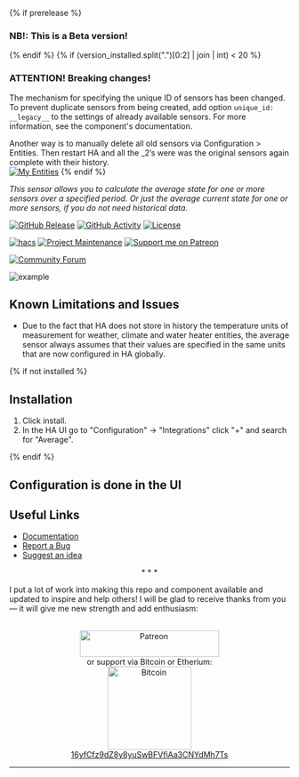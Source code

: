 {% if prerelease %}
### NB!: This is a Beta version!
{% endif %}
{% if (version_installed.split(".")[0:2] | join | int) < 20 %}
### ATTENTION! Breaking changes!

The mechanism for specifying the unique ID of sensors has been changed. To prevent duplicate sensors from being created, add option `unique_id: __legacy__` to the settings of already available sensors. For more information, see the component's documentation.

Another way is to manually delete all old sensors via Configuration > Entities. Then restart HA and all the _2’s were was the original sensors again complete with their history.\
[![My Entities](https://my.home-assistant.io/badges/entities.svg)](https://my.home-assistant.io/redirect/entities/)
{% endif %}

_This sensor allows you to calculate the average state for one or more sensors over a specified period. Or just the average current state for one or more sensors, if you do not need historical data._

[![GitHub Release][releases-shield]][releases]
[![GitHub Activity][commits-shield]][commits]
[![License][license-shield]][license]

[![hacs][hacs-shield]][hacs]
[![Project Maintenance][maintenance-shield]][user_profile]
[![Support me on Patreon][patreon-shield]][patreon]

[![Community Forum][forum-shield]][forum]

![example][exampleimg]

## Known Limitations and Issues

- Due to the fact that HA does not store in history the temperature units of measurement for weather, climate and water heater entities, the average sensor always assumes that their values ​​are specified in the same units that are now configured in HA globally.

{% if not installed %}
## Installation

1. Click install.
1. In the HA UI go to "Configuration" -> "Integrations" click "+" and search for "Average".

{% endif %}
## Configuration is done in the UI

<!---->

## Useful Links

- [Documentation][component]
- [Report a Bug][report_bug]
- [Suggest an idea][suggest_idea]

<p align="center">* * *</p>
I put a lot of work into making this repo and component available and updated to inspire and help others! I will be glad to receive thanks from you — it will give me new strength and add enthusiasm:
<p align="center"><br>
<a href="https://www.patreon.com/join/limych?" target="_blank"><img src="http://khrolenok.ru/support_patreon.png" alt="Patreon" width="250" height="48"></a>
<br>or&nbsp;support via Bitcoin or Etherium:<br>
<a href="https://sochain.com/a/mjz640g" target="_blank"><img src="http://khrolenok.ru/support_bitcoin.png" alt="Bitcoin" width="150"><br>
16yfCfz9dZ8y8yuSwBFVfiAa3CNYdMh7Ts</a>
</p>

***

[component]: https://github.com/Limych/ha-average
[commits-shield]: https://img.shields.io/github/commit-activity/y/Limych/ha-average.svg?style=popout
[commits]: https://github.com/Limych/ha-average/commits/master
[hacs-shield]: https://img.shields.io/badge/HACS-Default-orange.svg?style=popout
[hacs]: https://hacs.xyz
[exampleimg]: https://github.com/Limych/ha-average/raw/dev/example.png
[forum-shield]: https://img.shields.io/badge/community-forum-brightgreen.svg?style=popout
[forum]: https://community.home-assistant.io/t/average-sensor/111674
[license]: https://github.com/Limych/ha-average/blob/main/LICENSE.md
[license-shield]: https://img.shields.io/badge/license-Creative_Commons_BY--NC--SA_License-lightgray.svg?style=popout
[maintenance-shield]: https://img.shields.io/badge/maintainer-Andrey%20Khrolenok%20%40Limych-blue.svg?style=popout
[releases-shield]: https://img.shields.io/github/release/Limych/ha-average.svg?style=popout
[releases]: https://github.com/Limych/ha-average/releases
[releases-latest]: https://github.com/Limych/ha-average/releases/latest
[user_profile]: https://github.com/Limych
[report_bug]: https://github.com/Limych/ha-average/issues/new?template=bug_report.md
[suggest_idea]: https://github.com/Limych/ha-average/issues/new?template=feature_request.md
[contributors]: https://github.com/Limych/ha-average/graphs/contributors
[patreon-shield]: https://img.shields.io/endpoint.svg?url=https%3A%2F%2Fshieldsio-patreon.vercel.app%2Fapi%3Fusername%3DLimych%26type%3Dpatrons&style=popout
[patreon]: https://www.patreon.com/join/limych
